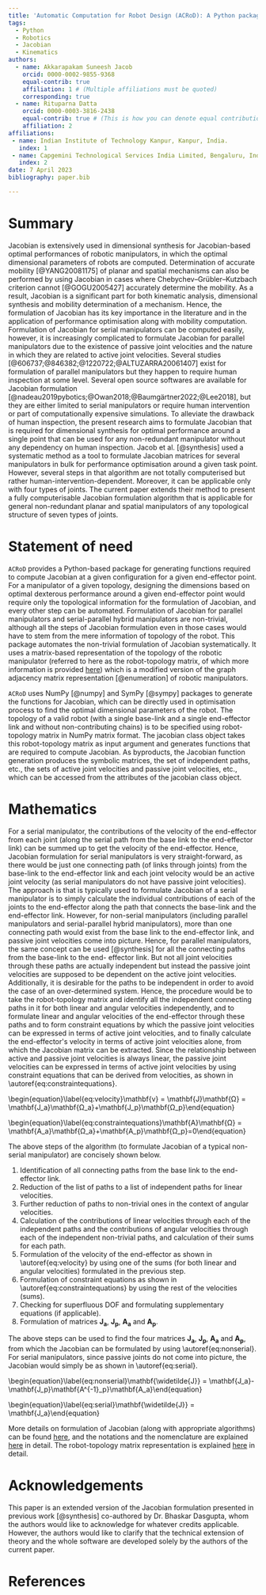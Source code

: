 ```yaml
---
title: 'Automatic Computation for Robot Design (ACRoD): A Python package for numerically calculating the Jacobian of a robot around a single end-effector point for optimisation of performance around the end-effector point.'
tags:
  - Python
  - Robotics
  - Jacobian
  - Kinematics
authors:
  - name: Akkarapakam Suneesh Jacob
    orcid: 0000-0002-9855-9368
    equal-contrib: true
    affiliation: 1 # (Multiple affiliations must be quoted)
    corresponding: true
  - name: Rituparna Datta
    orcid: 0000-0003-3816-2438
    equal-contrib: true # (This is how you can denote equal contributions between multiple authors)
    affiliation: 2
affiliations:
 - name: Indian Institute of Technology Kanpur, Kanpur, India.
   index: 1
 - name: Capgemini Technological Services India Limited, Bengaluru, India.
   index: 2
date: 7 April 2023
bibliography: paper.bib

---
```


# Summary

Jacobian is extensively used in dimensional synthesis for Jacobian-based optimal performances of robotic manipulators, in which the optimal dimensional parameters of robots are computed. Determination of accurate mobility [@YANG20081175] of planar and spatial mechanisms can also be performed by using Jacobian in cases where Chebychev–Grübler–Kutzbach criterion cannot [@GOGU2005427] accurately determine the mobility. As a result, Jacobian is a significant part for both kinematic analysis, dimensional synthesis and mobility determination of a mechanism. Hence, the formulation of Jacobian has its key importance in the literature and in the application of performance optimisation along with mobility computation. Formulation of Jacobian for serial manipulators can be computed easily, however, it is increasingly complicated to formulate Jacobian for parallel manipulators due to the existence of passive joint velocities and the nature in which they are related to active joint velocities. Several studies [@606737;@846382;@1220722;@ALTUZARRA20061407] exist for formulation of parallel manipulators but they happen to require human inspection at some level. Several open source softwares are available for Jacobian formulation [@nadeau2019pybotics;@Owan2018;@Baumgärtner2022;@Lee2018], but they are either limited to serial manipulators or require human intervention or part of computationally expensive simulations. To alleviate the drawback of human inspection, the present research aims to formulate Jacobian that is required for dimensional synthesis for optimal performance around a single point that can be used for any non-redundant manipulator without any dependency on human inspection. Jacob et al. [@synthesis] used a systematic method as a tool to formulate Jacobian matrices for several manipulators in bulk for performance optimisation around a given task point. However, several steps in that algorithm are not totally computerised but rather human-intervention-dependent. Moreover, it can be applicable only with four types of joints. The current paper extends their method to present a fully computerisable Jacobian formulation algorithm that is applicable for general non-redundant planar and spatial manipulators of any topological structure of seven types of joints.

# Statement of need

`ACRoD` provides a Python-based package for generating functions required to compute Jacobian at a given configuration for a given end-effector point. For a manipulator of a given topology, designing the dimensions based on optimal dexterous performance around a given end-effector point would require only the topological information for the formulation of Jacobian, and every other step can be automated. Formulation of Jacobian for parallel manipulators and serial-parallel hybrid manipulators are non-trivial, although all the steps of Jacobian formulation even in those cases would have to stem from the mere information of topology of the robot. This package automates the non-trivial formulation of Jacobian systematically. It uses a matrix-based representation of the topology of the robotic manipulator (referred to here as the robot-topology matrix, of which more information is provided [here](https://github.com/suneeshjacob/ACRoD/blob/main/Robot_Topology_Matrix.md)) which is a modified version of the graph adjacency matrix representation [@enumeration] of robotic manipulators.

`ACRoD` uses NumPy [@numpy] and SymPy [@sympy] packages to generate the functions for Jacobian, which can be directly used in optimisation process to find the optimal dimensional parameters of the robot. The topology of a valid robot (with a single base-link and a single end-effector link and without non-contributing chains) is to be specified using robot-topology matrix in NumPy matrix format. The jacobian class object takes this robot-topology matrix as input argument and generates functions that are required to compute Jacobian. As byproducts, the Jacobian function generation produces the symbolic matrices, the set of independent paths, etc., the sets of active joint velocities and passive joint velocities, etc., which can be accessed from the attributes of the jacobian class object.

# Mathematics

For a serial manipulator, the contributions of the velocity of the end-effector from each joint (along the serial path from the base link to the end-effector link) can be summed up to get the velocity of the end-effector. Hence, Jacobian formulation for serial manipulators is very straight-forward, as there would be just one connecting path (of links through joints) from the base-link to the end-effector link and each joint velocity would be an active joint velocity (as serial manipulators do not have passive joint velocities). The approach is that is typically used to formulate Jacobian of a serial manipulator is to simply calculate the individual contributions of each of the joints to the end-effector along the path that connects the base-link and the end-effector link. However, for non-serial manipulators (including parallel manipulators and serial-parallel hybrid manipulators), more than one connecting path would exist from the base link to the end-effector link, and passive joint velocities come into picture. Hence, for parallel manipulators, the same concept can be used [@synthesis] for all the connecting paths from the base-link to the end- effector link. But not all joint velocities through these paths are actually independent but instead the passive joint velocities are supposed to be dependent on the active joint velocities. Additionally, it is desirable for the paths to be independent in order to avoid the case of an over-determined system. Hence, the procedure would be to take the robot-topology matrix and identify all the independent connecting paths in it for both linear and angular velocities independently, and to formulate linear and angular velocities of the end-effector through these paths and to form constraint equations by which the passive joint velocities can be expressed in terms of active joint velocities, and to finally calculate the end-effector's velocity in terms of active joint velocities alone, from which the Jacobian matrix can be extracted. Since the relationship between active and passive joint velocities is always linear, the passive joint velocities can be expressed in terms of active joint velocities by using constraint equations that can be derived from velocities, as shown in \autoref{eq:constraintequations}.

\begin{equation}\label{eq:velocity}\mathbf{v} = \mathbf{J}\mathbf{Ω} = \mathbf{J_a}\mathbf{Ω_a}+\mathbf{J_p}\mathbf{Ω_p}\end{equation}

\begin{equation}\label{eq:constraintequations}\mathbf{A}\mathbf{Ω} = \mathbf{A_a}\mathbf{Ω_a}+\mathbf{A_p}\mathbf{Ω_p}=0\end{equation}

The above steps of the algorithm (to formulate Jacobian of a typical non-serial manipulator) are concisely shown below.

1. Identification of all connecting paths from the base link to the end-effector link.
1. Reduction of the list of paths to a list of independent paths for linear velocities.
1. Further reduction of paths to non-trivial ones in the context of angular velocities.
1. Calculation of the contributions of linear velocities through each of the independent paths and the contributions of angular velocities through each of the independent non-trivial paths, and calculation of their sums for each path.
1. Formulation of the velocity of the end-effector as shown in \autoref{eq:velocity} by using one of the sums (for both linear and angular velocities) formulated in the previous step.
1. Formulation of constraint equations as shown in \autoref{eq:constraintequations} by using the rest of the velocities (sums).
1. Checking for superfluous DOF and formulating supplementary equations (if applicable).
1. Formulation of matrices $\mathbf{J_a}$, $\mathbf{J_p}$, $\mathbf{A_a}$ and $\mathbf{A_p}$.

The above steps can be used to find the four matrices $\mathbf{J_a}$, $\mathbf{J_p}$, $\mathbf{A_a}$ and $\mathbf{A_p}$, from which the Jacobian can be formulated by using \autoref{eq:nonserial}. For serial manipulators, since passive joints do not come into picture, the Jacobian would simply be as shown in \autoref{eq:serial}.

\begin{equation}\label{eq:nonserial}\mathbf{\widetilde{J}} = \mathbf{J_a}-\mathbf{J_p}\mathbf{A^{-1}_p}\mathbf{A_a}\end{equation}

\begin{equation}\label{eq:serial}\mathbf{\widetilde{J}} = \mathbf{J_a}\end{equation}

More details on formulation of Jacobian (along with appropriate algorithms) can be found [here](https://github.com/suneeshjacob/ACRoD/blob/main/Mathematics%20behind%20Jacobian%20formulation.md), and the notations and the nomenclature are explained [here](https://github.com/suneeshjacob/ACRoD/blob/main/Notation_and_Nomenclature.md) in detail. The robot-topology matrix representation is explained [here](https://github.com/suneeshjacob/ACRoD/blob/main/Robot_Topology_Matrix.md) in detail.

# Acknowledgements

This paper is an extended version of the Jacobian formulation presented in previous work [@synthesis] co-authored by Dr. Bhaskar Dasgupta, whom the authors would like to acknowledge for whatever credits applicable. However, the authors would like to clarify that the technical extension of theory and the whole software are developed solely by the authors of the current paper.

# References
